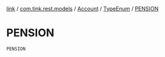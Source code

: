 [link](../../../index.md) / [com.tink.rest.models](../../index.md) / [Account](../index.md) / [TypeEnum](index.md) / [PENSION](./-p-e-n-s-i-o-n.md)

# PENSION

`PENSION`